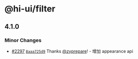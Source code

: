 # @hi-ui/filter

## 4.1.0

### Minor Changes

- [#2297](https://github.com/XiaoMi/hiui/pull/2297) [`8aaa725d9`](https://github.com/XiaoMi/hiui/commit/8aaa725d9e1a23f96097b29d1bca8da2139bd448) Thanks [@zyprepare](https://github.com/zyprepare)! - 增加 appearance api
